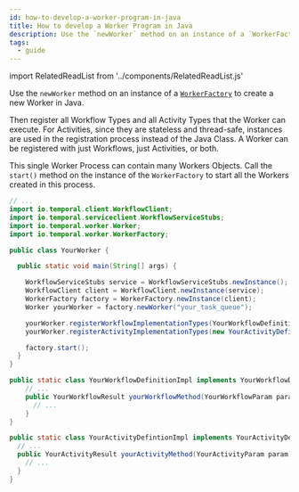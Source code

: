 ```yaml
---
id: how-to-develop-a-worker-program-in-java
title: How to develop a Worker Program in Java
description: Use the `newWorker` method on an instance of a `WorkerFactory` to create a new Worker in Java.
tags:
  - guide
---
```


import RelatedReadList from '../components/RelatedReadList.js'

Use the `newWorker` method on an instance of a [`WorkerFactory`](https://www.javadoc.io/doc/io.temporal/temporal-sdk/latest/io/temporal/worker/WorkerFactory.html) to create a new Worker in Java.

Then register all Workflow Types and all Activity Types that the Worker can execute.
For Activities, since they are stateless and thread-safe, instances are used in the registration process instead of the Java Class.
A Worker can be registered with just Workflows, just Activities, or both.

This single Worker Process can contain many Workers Objects.
Call the `start()` method on the instance of the `WorkerFactory` to start all the Workers created in this process.

```java
// ...
import io.temporal.client.WorkflowClient;
import io.temporal.serviceclient.WorkflowServiceStubs;
import io.temporal.worker.Worker;
import io.temporal.worker.WorkerFactory;

public class YourWorker {

  public static void main(String[] args) {

    WorkflowServiceStubs service = WorkflowServiceStubs.newInstance();
    WorkflowClient client = WorkflowClient.newInstance(service);
    WorkerFactory factory = WorkerFactory.newInstance(client);
    Worker yourWorker = factory.newWorker("your_task_queue");

    yourWorker.registerWorkflowImplementationTypes(YourWorkflowDefinitionImpl.class);
    yourWorker.registerActivityImplementationTypes(new YourActivityDefinitionImpl());

    factory.start();
  }
}

public static class YourWorkflowDefinitionImpl implements YourWorkflowDefinition {
    // ...
    public YourWorkflowResult yourWorkflowMethod(YourWorkflowParam param) {
      // ...
    }
}

public static class YourActivityDefintionImpl implements YourActivityDefinition {
  // ...
  public YourActivityResult yourActivityMethod(YourActivityParam param) {
    // ...
  }
}
```
